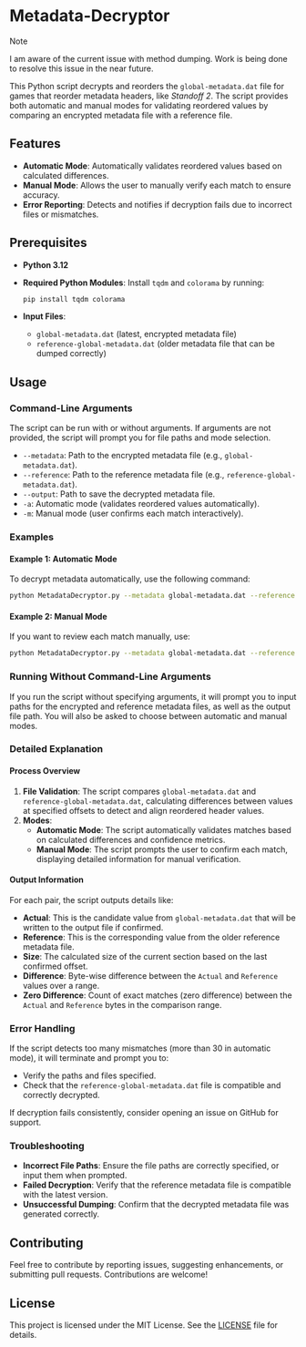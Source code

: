 # Metadata-Decryptor

> [!NOTE]  
> I am aware of the current issue with method dumping. Work is being done to resolve this issue in the near future.

This Python script decrypts and reorders the `global-metadata.dat` file for games that reorder metadata headers, like *Standoff 2*. The script provides both automatic and manual modes for validating reordered values by comparing an encrypted metadata file with a reference file.

## Features

- **Automatic Mode**: Automatically validates reordered values based on calculated differences.
- **Manual Mode**: Allows the user to manually verify each match to ensure accuracy.
- **Error Reporting**: Detects and notifies if decryption fails due to incorrect files or mismatches.

## Prerequisites

- **Python 3.12**
- **Required Python Modules**: Install `tqdm` and `colorama` by running:
  ```sh
  pip install tqdm colorama
  ```

- **Input Files**:
  - `global-metadata.dat` (latest, encrypted metadata file)
  - `reference-global-metadata.dat` (older metadata file that can be dumped correctly)

## Usage

### Command-Line Arguments

The script can be run with or without arguments. If arguments are not provided, the script will prompt you for file paths and mode selection.

- `--metadata`: Path to the encrypted metadata file (e.g., `global-metadata.dat`).
- `--reference`: Path to the reference metadata file (e.g., `reference-global-metadata.dat`).
- `--output`: Path to save the decrypted metadata file.
- `-a`: Automatic mode (validates reordered values automatically).
- `-m`: Manual mode (user confirms each match interactively).

### Examples

#### Example 1: Automatic Mode

To decrypt metadata automatically, use the following command:
```sh
python MetadataDecryptor.py --metadata global-metadata.dat --reference reference-global-metadata.dat --output decrypted-global-metadata.dat -a
```

#### Example 2: Manual Mode

If you want to review each match manually, use:
```sh
python MetadataDecryptor.py --metadata global-metadata.dat --reference reference-global-metadata.dat --output decrypted-global-metadata.dat -m
```

### Running Without Command-Line Arguments

If you run the script without specifying arguments, it will prompt you to input paths for the encrypted and reference metadata files, as well as the output file path. You will also be asked to choose between automatic and manual modes.

### Detailed Explanation

#### Process Overview

1. **File Validation**: The script compares `global-metadata.dat` and `reference-global-metadata.dat`, calculating differences between values at specified offsets to detect and align reordered header values.
2. **Modes**:
   - **Automatic Mode**: The script automatically validates matches based on calculated differences and confidence metrics.
   - **Manual Mode**: The script prompts the user to confirm each match, displaying detailed information for manual verification.
   
#### Output Information

For each pair, the script outputs details like:
- **Actual**: This is the candidate value from `global-metadata.dat` that will be written to the output file if confirmed.
- **Reference**: This is the corresponding value from the older reference metadata file.
- **Size**: The calculated size of the current section based on the last confirmed offset.
- **Difference**: Byte-wise difference between the `Actual` and `Reference` values over a range.
- **Zero Difference**: Count of exact matches (zero difference) between the `Actual` and `Reference` bytes in the comparison range.

### Error Handling

If the script detects too many mismatches (more than 30 in automatic mode), it will terminate and prompt you to:
- Verify the paths and files specified.
- Check that the `reference-global-metadata.dat` file is compatible and correctly decrypted.

If decryption fails consistently, consider opening an issue on GitHub for support.

### Troubleshooting

- **Incorrect File Paths**: Ensure the file paths are correctly specified, or input them when prompted.
- **Failed Decryption**: Verify that the reference metadata file is compatible with the latest version.
- **Unsuccessful Dumping**: Confirm that the decrypted metadata file was generated correctly.

## Contributing

Feel free to contribute by reporting issues, suggesting enhancements, or submitting pull requests. Contributions are welcome!

## License

This project is licensed under the MIT License. See the [LICENSE](LICENSE) file for details.
